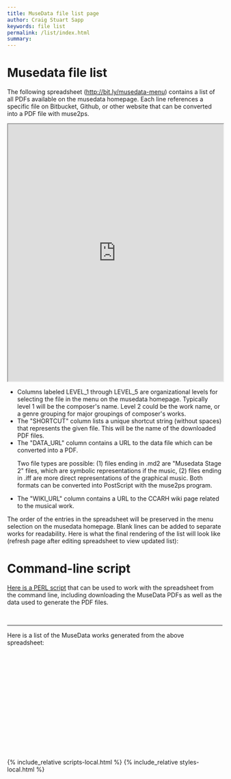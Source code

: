 ```yaml
---
title: MuseData file list page
author: Craig Stuart Sapp
keywords: file list
permalink: /list/index.html
summary: 
---
```



# Musedata file list #

The following spreadsheet 
(<a target="_blank" href="http://bit.ly/musedata-menu">http://bit.ly/musedata-menu</a>)
contains a list of all PDFs available on the musedata homepage.
Each line references a specific file on Bitbucket, Github, or other
website that can be converted into a PDF file with muse2ps.

<iframe style="width:100%; height:600px;" src="https://docs.google.com/spreadsheets/d/e/2PACX-1vTTZN-R0h99A6x2Xc74PA1NuAFLQbUx8Kw_DsKvZPkJ2Hh_-knqQoeS6Yd07Yb2VoWR7LITIRnTAkSt/pubhtml?gid=0&amp;single=true&amp;widget=true&amp;headers=true"></iframe>

<ul>

<li> Columns labeled LEVEL_1 through LEVEL_5 are organizational
levels for selecting the file in the menu on the musedata homepage.
Typically level 1 will be the composer's name.  Level 2 could be
the work name, or a genre grouping for major groupings of composer's
works.</li>

<li> The "SHORTCUT" column lists a unique shortcut string (without
spaces) that represents the given file.  This will be the name of
the downloaded PDF files.</li>

<li> The "DATA_URL" column contains a URL to the data file which
can be converted into a PDF.  <p> Two file types are possible: (1)
files ending in .md2 are "Musedata Stage 2" files, which are symbolic
representations if the music, (2) files ending in .iff are more
direct representations of the graphical music.  Both formats can
be converted into PostScript with the muse2ps program.  </p> </li>

<li> The "WIKI_URL" column contains a URL to the CCARH wiki page
related to the musical work. </li>

</ul>

The order of the entries in the spreadsheet will be preserved in
the menu selection on the musedata homepage.  Blank lines can be
added to separate works for readability.  Here is what the final
rendering of the list will look like (refresh page after editing
spreadsheet to view updated list):


# Command-line script #

<a target="_blank" href="musesheet.txt">Here is a PERL script</a>
that can be used to work with the spreadsheet from the command line,
including downloading the MuseData PDFs as well as the data used
to generate the PDF files.

<br/>
<hr noshade>

Here is a list of the MuseData works generated from the above spreadsheet:

<br/>
<br/>

<div style="font-size:14pt; line-height:17pt;" id="list"></div>


<div style="height:200px"></div>

{% include_relative scripts-local.html %}
{% include_relative styles-local.html %}


